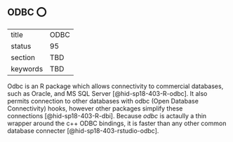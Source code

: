 ## ODBC :o:


|          |      |
| -------- | ---- |
| title    | ODBC |
| status   | 95   |
| section  | TBD  |
| keywords | TBD  |



Odbc is an R package which allows connectivity to commercial databases,
such as Oracle, and MS SQL Server [@hid-sp18-403-R-odbc]. It also
permits connection to other databases with odbc (Open Database
Connectivity) hooks, however other packages simplify these
connections [@hid-sp18-403-R-dbi]. Because *odbc* is actaully a thin
wrapper around the c++ ODBC bindings, it is faster than any other common
database connecter [@hid-sp18-403-rstudio-odbc].
